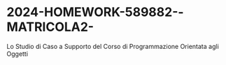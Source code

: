 # 2024-HOMEWORK-589882--MATRICOLA2-
Lo Studio di Caso a Supporto del Corso di Programmazione Orientata agli Oggetti
